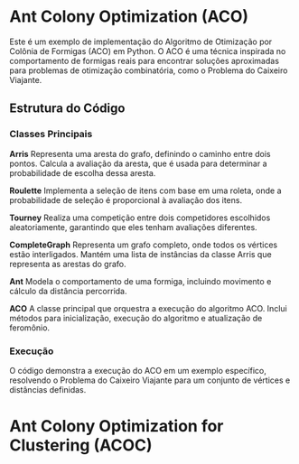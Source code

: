 # Ant Colony Optimization (ACO)
Este é um exemplo de implementação do Algoritmo de Otimização por Colônia de Formigas (ACO) em Python. O ACO é uma técnica inspirada no comportamento de formigas reais para encontrar soluções aproximadas para problemas de otimização combinatória, como o Problema do Caixeiro Viajante.

## Estrutura do Código
### Classes Principais
**Arris**
Representa uma aresta do grafo, definindo o caminho entre dois pontos. Calcula a avaliação da aresta, que é usada para determinar a probabilidade de escolha dessa aresta.

**Roulette**
Implementa a seleção de itens com base em uma roleta, onde a probabilidade de seleção é proporcional à avaliação dos itens.

**Tourney**
Realiza uma competição entre dois competidores escolhidos aleatoriamente, garantindo que eles tenham avaliações diferentes.

**CompleteGraph**
Representa um grafo completo, onde todos os vértices estão interligados. Mantém uma lista de instâncias da classe Arris que representa as arestas do grafo.

**Ant**
Modela o comportamento de uma formiga, incluindo movimento e cálculo da distância percorrida.

**ACO**
A classe principal que orquestra a execução do algoritmo ACO. Inclui métodos para inicialização, execução do algoritmo e atualização de feromônio.

### Execução
O código demonstra a execução do ACO em um exemplo específico, resolvendo o Problema do Caixeiro Viajante para um conjunto de vértices e distâncias definidas.

# Ant Colony Optimization for Clustering (ACOC)